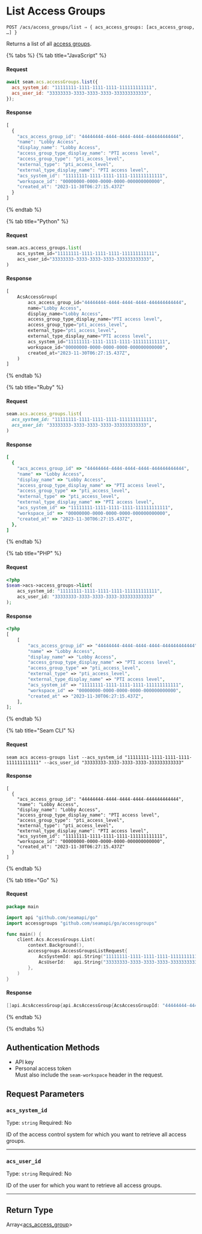 # List Access Groups

```
POST /acs/access_groups/list ⇒ { acs_access_groups: [acs_access_group, …] }
```

Returns a list of all [access groups](https://docs.seam.co/latest/capability-guides/access-systems/assigning-users-to-access-groups).

{% tabs %}
{% tab title="JavaScript" %}
#### Request

```javascript
await seam.acs.accessGroups.list({
  acs_system_id: "11111111-1111-1111-1111-111111111111",
  acs_user_id: "33333333-3333-3333-3333-333333333333",
});
```

#### Response

```javascript
[
  {
    "acs_access_group_id": "44444444-4444-4444-4444-444444444444",
    "name": "Lobby Access",
    "display_name": "Lobby Access",
    "access_group_type_display_name": "PTI access level",
    "access_group_type": "pti_access_level",
    "external_type": "pti_access_level",
    "external_type_display_name": "PTI access level",
    "acs_system_id": "11111111-1111-1111-1111-111111111111",
    "workspace_id": "00000000-0000-0000-0000-000000000000",
    "created_at": "2023-11-30T06:27:15.437Z"
  }
]
```
{% endtab %}

{% tab title="Python" %}
#### Request

```python
seam.acs.access_groups.list(
    acs_system_id="11111111-1111-1111-1111-111111111111",
    acs_user_id="33333333-3333-3333-3333-333333333333",
)
```

#### Response

```python
[
    AcsAccessGroup(
        acs_access_group_id="44444444-4444-4444-4444-444444444444",
        name="Lobby Access",
        display_name="Lobby Access",
        access_group_type_display_name="PTI access level",
        access_group_type="pti_access_level",
        external_type="pti_access_level",
        external_type_display_name="PTI access level",
        acs_system_id="11111111-1111-1111-1111-111111111111",
        workspace_id="00000000-0000-0000-0000-000000000000",
        created_at="2023-11-30T06:27:15.437Z",
    )
]
```
{% endtab %}

{% tab title="Ruby" %}
#### Request

```ruby
seam.acs.access_groups.list(
  acs_system_id: "11111111-1111-1111-1111-111111111111",
  acs_user_id: "33333333-3333-3333-3333-333333333333",
)
```

#### Response

```ruby
[
  {
    "acs_access_group_id" => "44444444-4444-4444-4444-444444444444",
    "name" => "Lobby Access",
    "display_name" => "Lobby Access",
    "access_group_type_display_name" => "PTI access level",
    "access_group_type" => "pti_access_level",
    "external_type" => "pti_access_level",
    "external_type_display_name" => "PTI access level",
    "acs_system_id" => "11111111-1111-1111-1111-111111111111",
    "workspace_id" => "00000000-0000-0000-0000-000000000000",
    "created_at" => "2023-11-30T06:27:15.437Z",
  },
]
```
{% endtab %}

{% tab title="PHP" %}
#### Request

```php
<?php
$seam->acs->access_groups->list(
    acs_system_id: "11111111-1111-1111-1111-111111111111",
    acs_user_id: "33333333-3333-3333-3333-333333333333"
);
```

#### Response

```php
<?php
[
    [
        "acs_access_group_id" => "44444444-4444-4444-4444-444444444444",
        "name" => "Lobby Access",
        "display_name" => "Lobby Access",
        "access_group_type_display_name" => "PTI access level",
        "access_group_type" => "pti_access_level",
        "external_type" => "pti_access_level",
        "external_type_display_name" => "PTI access level",
        "acs_system_id" => "11111111-1111-1111-1111-111111111111",
        "workspace_id" => "00000000-0000-0000-0000-000000000000",
        "created_at" => "2023-11-30T06:27:15.437Z",
    ],
];
```
{% endtab %}

{% tab title="Seam CLI" %}
#### Request

```seam_cli
seam acs access-groups list --acs_system_id "11111111-1111-1111-1111-111111111111" --acs_user_id "33333333-3333-3333-3333-333333333333"
```

#### Response

```seam_cli
[
  {
    "acs_access_group_id": "44444444-4444-4444-4444-444444444444",
    "name": "Lobby Access",
    "display_name": "Lobby Access",
    "access_group_type_display_name": "PTI access level",
    "access_group_type": "pti_access_level",
    "external_type": "pti_access_level",
    "external_type_display_name": "PTI access level",
    "acs_system_id": "11111111-1111-1111-1111-111111111111",
    "workspace_id": "00000000-0000-0000-0000-000000000000",
    "created_at": "2023-11-30T06:27:15.437Z"
  }
]
```
{% endtab %}

{% tab title="Go" %}
#### Request

```go
package main

import api "github.com/seamapi/go"
import accessgroups "github.com/seamapi/go/accessgroups"

func main() {
	client.Acs.AccessGroups.List(
		context.Background(),
		accessgroups.AccessGroupsListRequest{
			AcsSystemId: api.String("11111111-1111-1111-1111-111111111111"),
			AcsUserId:   api.String("33333333-3333-3333-3333-333333333333"),
		},
	)
}
```

#### Response

```go
[]api.AcsAccessGroup{api.AcsAccessGroup{AcsAccessGroupId: "44444444-4444-4444-4444-444444444444", Name: "Lobby Access", DisplayName: "Lobby Access", AccessGroupTypeDisplayName: "PTI access level", AccessGroupType: "pti_access_level", ExternalType: "pti_access_level", ExternalTypeDisplayName: "PTI access level", AcsSystemId: "11111111-1111-1111-1111-111111111111", WorkspaceId: "00000000-0000-0000-0000-000000000000", CreatedAt: "2023-11-30T06:27:15.437Z"}}
```
{% endtab %}

{% endtabs %}

## Authentication Methods

- API key
- Personal access token
  <br>Must also include the `seam-workspace` header in the request.

## Request Parameters

### `acs_system_id`

Type: `string`
Required: No

ID of the access control system for which you want to retrieve all access groups.

***

### `acs_user_id`

Type: `string`
Required: No

ID of the user for which you want to retrieve all access groups.

***

## Return Type

Array<[acs\_access\_group](./)>
